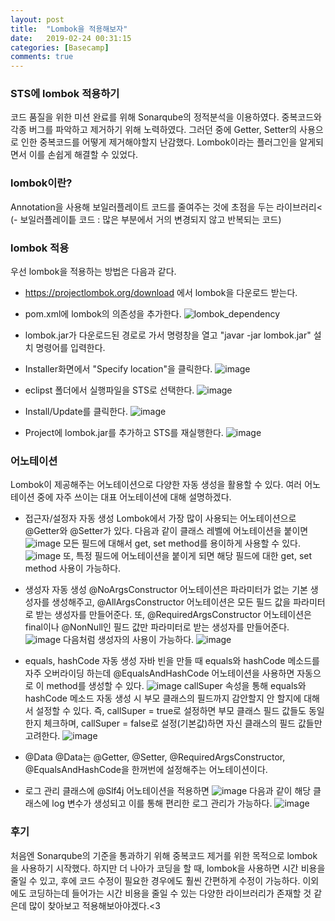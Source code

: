 ```yaml
---
layout: post
title:  "Lombok을 적용해보자"
date:   2019-02-24 00:31:15
categories: [Basecamp]
comments: true
---
```




### STS에 lombok 적용하기
코드 품질을 위한 미션 완료를 위해 Sonarqube의 정적분석을 이용하였다. 중복코드와 각종 버그를 파악하고 제거하기 위해 노력하였다. 그러던 중에 Getter, Setter의 사용으로 인한 중복코드를 어떻게 제거해야할지 난감했다. Lombok이라는 플러그인을 알게되면서 이를 손쉽게 해결할 수 있었다. 

### lombok이란?
Annotation을 사용해 보일러플레이트 코드를 줄여주는 것에 초점을 두는 라이브러리<
(- 보일러플레이틑 코드 : 많은 부분에서 거의 변경되지 않고 반복되는 코드)

### lombok 적용
우선 lombok을 적용하는 방법은 다음과 같다.
* https://projectlombok.org/download 에서 lombok을 다운로드 받는다.

* pom.xml에 lombok의 의존성을 추가한다.
![lombok_dependency](https://user-images.githubusercontent.com/28076434/53289347-4fa22200-37d8-11e9-91b8-632a8c0b88ed.PNG)

* lombok.jar가 다운로드된 경로로 가서 명령창을 열고 "javar -jar lombok.jar" 설치 명령어를 입력한다.

* Installer화면에서 "Specify location"을 클릭한다.
![image](https://user-images.githubusercontent.com/28076434/53289494-f4712f00-37d9-11e9-966c-cf9e5430d042.png)

* eclipst 폴더에서 실행파일을 STS로 선택한다. 
![image](https://user-images.githubusercontent.com/28076434/53289504-2b474500-37da-11e9-901e-10140b324749.png)

* Install/Update를 클릭한다.
![image](https://user-images.githubusercontent.com/28076434/53289519-4d40c780-37da-11e9-8ca2-03f252614b91.png)

* Project에 lombok.jar를 추가하고 STS를 재실행한다.
![image](https://user-images.githubusercontent.com/28076434/53289524-6f3a4a00-37da-11e9-9bcc-4d69ca9d630b.png)

### 어노테이션
Lombok이 제공해주는 어노테이션으로 다양한 자동 생성을 활용할 수 있다. 여러 어노테이션 중에 자주 쓰이는 대표 어노테이션에 대해 설명하겠다.
* 접근자/설정자 자동 생성
Lombok에서 가장 많이 사용되는 어노테이션으로 @Getter와 @Setter가 있다. 다음과 같이 클래스 레벨에 어노테이션을 붙이면
![image](https://user-images.githubusercontent.com/28076434/53289779-d60d3280-37dd-11e9-9895-0aad83ed17eb.png)
모든 필드에 대해서 get, set method를 용이하게 사용할 수 있다.
![image](https://user-images.githubusercontent.com/28076434/53289886-b2e38280-37df-11e9-8e88-6266cd7c4847.png)
또, 특정 필드에 어노테이션을 붙이게 되면 해당 필드에 대한 get, set method 사용이 가능하다.

* 생성자 자동 생성
@NoArgsConstructor 어노테이션은 파라미터가 없는 기본 생성자를 생성해주고, @AllArgsConstructor 어노테이션은 모든 필드 값을 파라미터로 받는 생성자를 만들어준다. 또, @RequiredArgsConstructor 어노테이션은 final이나 @NonNull인 필드 값만 파라미터로 받는 생성자를 만들어준다.
![image](https://user-images.githubusercontent.com/28076434/53289923-53d23d80-37e0-11e9-94b1-beb3d0b51458.png)
다음처럼 생성자의 사용이 가능하다.
![image](https://user-images.githubusercontent.com/28076434/53290267-af062f00-37e4-11e9-9219-460e543c6ba9.png)

* equals, hashCode 자동 생성
자바 빈을 만들 때 equals와 hashCode 메소드를 자주 오버라이딩 하는데 @EqualsAndHashCode 어노테이션을 사용하면 자동으로 이 method를 생성할 수 있다.
![image](https://user-images.githubusercontent.com/28076434/53290319-9a766680-37e5-11e9-91d7-e3ba6a5383d0.png)
callSuper 속성을 통해 equals와 hashCode 메소드 자동 생성 시 부모 클래스의 필드까지 감안할지 안 할지에 대해서 설정할 수 있다. 즉, callSuper = true로 설정하면 부모 클래스 필드 값들도 동일한지 체크하며, callSuper = false로 설정(기본값)하면 자신 클래스의 필드 값들만 고려한다.
![image](https://user-images.githubusercontent.com/28076434/53290412-83387880-37e7-11e9-9e47-844a96d95c5a.png)

* @Data
@Data는 @Getter, @Setter, @RequiredArgsConstructor, @EqualsAndHashCode을 한꺼번에 설정해주는 어노테이션이다.

* 로그 관리
클래스에 @Slf4j 어노테이션을 적용하면
![image](https://user-images.githubusercontent.com/28076434/53290545-dd860900-37e8-11e9-8bd2-93f7f96df782.png)
다음과 같이 해당 클래스에 log 변수가 생성되고 이를 통해 편리한 로그 관리가 가능하다.
![image](https://user-images.githubusercontent.com/28076434/53290534-aa437a00-37e8-11e9-83ec-808b8755ac88.png)

### 후기
처음엔 Sonarqube의 기준을 통과하기 위해 중복코드 제거를 위한 목적으로 lombok을 사용하기 시작했다. 하지만 더 나아가 코딩을 할 때, lombok을 사용하면 시간 비용을 줄일 수 있고, 후에 코드 수정이 필요한 경우에도 훨씬 간편하게 수정이 가능하다. 이외에도 코딩하는데 들어가는 시간 비용을 줄일 수 있는 다양한 라이브러리가 존재할 것 같은데 많이 찾아보고 적용해보아야겠다.<3 
<!--more-->
